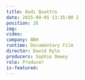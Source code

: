 ```yaml
---
title: Audi Quattro
date: 2015-09-05 13:35:00 Z
position: 26
img: 
video: 
company: BBH
runtime: Documentary Film
director: David Ryle
producers: Sophie Dewey
role: Producer
is-featured: 
---
```


